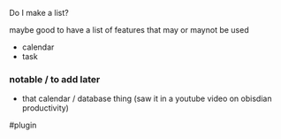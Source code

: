 
Do I make a list?

maybe good to have a list of features that  may or maynot be used

- calendar
- task

### notable / to add later

- that calendar / database thing (saw it in a youtube video on obisdian productivity)

#plugin
